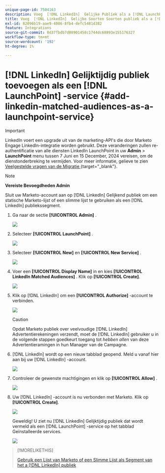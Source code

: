 ```yaml
---
unique-page-id: 7504163
description: Voeg  [!DNL LinkedIn]  Gelijke Publiek als a [!DNL LaunchPoint]  Dienst toe - de Documentatie van Marketo - van het Product
title: Voeg  [!DNL LinkedIn]  Gelijke Soorten Soorten publiek als a [!DNL LaunchPoint]  Dienst toe
exl-id: 82096b19-aae9-4086-8fb4-defc5481d382
feature: Integrations
source-git-commit: 0d37fbdb7d08901458c1744dc68893e155176327
workflow-type: tm+mt
source-wordcount: '192'
ht-degree: 1%

---
```


# [!DNL LinkedIn] Gelijktijdig publiek toevoegen als een [!DNL LaunchPoint] -service {#add-linkedin-matched-audiences-as-a-launchpoint-service}

>[!IMPORTANT]
>
>LinkedIn voert een upgrade uit van de marketing-API&#39;s die door Marketo Engage LinkedIn-integratie worden gebruikt. Deze veranderingen zullen re-authentificatie van alle diensten LinkedIn LaunchPoint in uw **Admin** > **LaunchPoint** menu tussen 7 Juni en 15 December, 2024 vereisen, om de dienstonderbreking te vermijden. Voor meer informatie, gelieve te zien [ Veelgestelde vragen van de Migratie ](https://nation.marketo.com/t5/employee-blogs/linkedin-re-authentication-required/ba-p/347794){target="_blank"}.

>[!NOTE]
>
>**Vereiste Bevoegdheden Admin**

Sluit uw Marketo-account aan op [!DNL LinkedIn] Gelijkend publiek om een statische Marketo-lijst of een slimme lijst te gebruiken als een [!DNL LinkedIn] publiekssegment.

1. Ga naar de sectie **[!UICONTROL Admin]** .

   ![](assets/admin.png)

1. Selecteer **[!UICONTROL LaunchPoint]** .

   ![](assets/image2014-12-5-14-3a35-3a27.png)

1. Selecteer **[!UICONTROL New]** en **[!UICONTROL New Service]** .

   ![](assets/image2014-12-5-14-3a37-3a33.png)

1. Voer een **[!UICONTROL Display Name]** in en kies **[!UICONTROL LinkedIn Matched Audiences]** . Klik op **[!UICONTROL Create]**.

   ![](assets/image2018-2-23-14-3a25-3a39.png)

1. Klik op [!DNL LinkedIn] om een **[!UICONTROL Authorize]** -account te verbinden.

   ![](assets/authorizeaccount.png)

   >[!CAUTION]
   >
   >Opdat Marketo publiek over veelvoudige [!DNL LinkedIn] Advertentierekeningen verzendt, moet de [!DNL LinkedIn] gebruiker u in de volgende stappen goedkeurt toegang tot *hebben allen* van deze Advertentieramingen in hun Manager van de Campagne.

1. [!DNL LinkedIn] wordt op een nieuw tabblad geopend. Meld u vanaf hier aan bij uw [!DNL LinkedIn] -account.

   ![](assets/image2018-2-23-14-3a32-3a20.png)

1. Controleer de gewenste machtigingen en klik op **[!UICONTROL Allow]** .

   ![](assets/li-permissions.png)

1. Uw [!DNL LinkedIn] -account is nu verbonden met Marketo. Klik op **[!UICONTROL Create]**.

   ![](assets/image2018-2-23-14-3a35-3a55.png)

   Geweldig! U ziet nu [!DNL LinkedIn] Gelijktijdig publiek dat wordt vermeld als een [!DNL LaunchPoint] -service op het tabblad Geïnstalleerde services.

   ![](assets/bartholomew2.png)

>[!MORELIKETHIS]
>
>[ Gebruik een Lijst van Marketo of een Slimme Lijst als Segment van het a [!DNL LinkedIn]  publiek ](/help/marketo/product-docs/demand-generation/social/social-functions/use-a-marketo-list-or-smart-list-as-a-linkedin-audience-segment.md)
